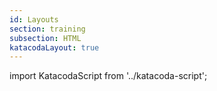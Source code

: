 ```yaml
---
id: Layouts
section: training
subsection: HTML
katacodaLayout: true
---
```


import KatacodaScript from '../katacoda-script';

<KatacodaScript katacodaId="html-css/layouts" />
